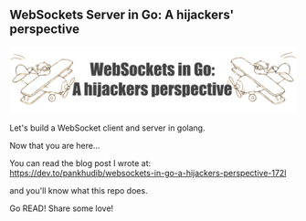 ## WebSockets Server in Go: A hijackers' perspective
![img_11.png](images/img_11.png)

Let's build a WebSocket client and server in golang.

Now that you are here...

You can read the blog post I wrote at: https://dev.to/pankhudib/websockets-in-go-a-hijackers-perspective-172l

and you'll know what this repo does.

Go READ! Share some love!